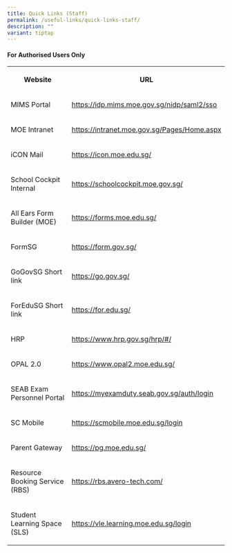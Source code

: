 ```yaml
---
title: Quick Links (Staff)
permalink: /useful-links/quick-links-staff/
description: ""
variant: tiptap
---
```

<h4>For Authorised Users Only</h4>
<table style="minWidth: 50px">
<colgroup>
<col>
<col>
</colgroup>
<tbody>
<tr>
<th rowspan="1" colspan="1">
<p><strong>Website</strong>
</p>
</th>
<th rowspan="1" colspan="1">
<p><strong>URL</strong>
</p>
</th>
</tr>
<tr>
<td rowspan="1" colspan="1">
<p>MIMS Portal</p>
</td>
<td rowspan="1" colspan="1">
<p><a href="https://idp.mims.moe.gov.sg/nidp/saml2/sso/" rel="noopener noreferrer nofollow" target="_blank">https://idp.mims.moe.gov.sg/nidp/saml2/sso</a>
</p>
</td>
</tr>
<tr>
<td rowspan="1" colspan="1">
<p>MOE Intranet</p>
</td>
<td rowspan="1" colspan="1">
<p><a href="https://intranet.moe.gov.sg/Pages/Home.aspx" rel="noopener noreferrer nofollow" target="_blank">https://intranet.moe.gov.sg/Pages/Home.aspx</a>
</p>
</td>
</tr>
<tr>
<td rowspan="1" colspan="1">
<p>iCON Mail</p>
</td>
<td rowspan="1" colspan="1">
<p><a href="https://icon.moe.edu.sg/" rel="noopener noreferrer nofollow" target="_blank">https://icon.moe.edu.sg/</a>
</p>
</td>
</tr>
<tr>
<td rowspan="1" colspan="1">
<p>School Cockpit Internal</p>
</td>
<td rowspan="1" colspan="1">
<p><a href="https://schoolcockpit.moe.gov.sg/" rel="noopener noreferrer nofollow" target="_blank">https://schoolcockpit.moe.gov.sg/</a>
</p>
</td>
</tr>
<tr>
<td rowspan="1" colspan="1">
<p>All Ears Form Builder (MOE)</p>
</td>
<td rowspan="1" colspan="1">
<p><a href="https://forms.moe.edu.sg/" rel="noopener noreferrer nofollow" target="_blank">https://forms.moe.edu.sg/</a>
</p>
</td>
</tr>
<tr>
<td rowspan="1" colspan="1">
<p>FormSG</p>
</td>
<td rowspan="1" colspan="1">
<p><a href="https://form.gov.sg/" rel="noopener noreferrer nofollow" target="_blank">https://form.gov.sg/</a>
</p>
</td>
</tr>
<tr>
<td rowspan="1" colspan="1">
<p>GoGovSG Short link</p>
</td>
<td rowspan="1" colspan="1">
<p><a href="https://go.gov.sg/" rel="noopener noreferrer nofollow" target="_blank">https://go.gov.sg/</a>
</p>
</td>
</tr>
<tr>
<td rowspan="1" colspan="1">
<p>ForEduSG Short link</p>
</td>
<td rowspan="1" colspan="1">
<p><a href="https://for.edu.sg/" rel="noopener noreferrer nofollow" target="_blank">https://for.edu.sg/</a>
</p>
</td>
</tr>
<tr>
<td rowspan="1" colspan="1">
<p>HRP</p>
</td>
<td rowspan="1" colspan="1">
<p><a href="https://www.hrp.gov.sg/hrp/#/" rel="noopener noreferrer nofollow" target="_blank">https://www.hrp.gov.sg/hrp/#/</a>
</p>
</td>
</tr>
<tr>
<td rowspan="1" colspan="1">
<p>OPAL 2.0</p>
</td>
<td rowspan="1" colspan="1">
<p><a href="https://www.opal2.moe.edu.sg/" rel="noopener noreferrer nofollow" target="_blank">https://www.opal2.moe.edu.sg/</a>
</p>
</td>
</tr>
<tr>
<td rowspan="1" colspan="1">
<p>SEAB Exam Personnel Portal</p>
</td>
<td rowspan="1" colspan="1">
<p><a href="https://myexamduty.seab.gov.sg/auth/login" rel="noopener noreferrer nofollow" target="_blank">https://myexamduty.seab.gov.sg/auth/login</a>
</p>
</td>
</tr>
<tr>
<td rowspan="1" colspan="1">
<p>SC Mobile</p>
</td>
<td rowspan="1" colspan="1">
<p><a href="https://scmobile.moe.edu.sg/login" rel="noopener noreferrer nofollow" target="_blank">https://scmobile.moe.edu.sg/login</a>
</p>
</td>
</tr>
<tr>
<td rowspan="1" colspan="1">
<p>Parent Gateway</p>
</td>
<td rowspan="1" colspan="1">
<p><a href="https://pg.moe.edu.sg/" rel="noopener noreferrer nofollow" target="_blank">https://pg.moe.edu.sg/</a>
</p>
</td>
</tr>
<tr>
<td rowspan="1" colspan="1">
<p>Resource Booking Service (RBS)</p>
</td>
<td rowspan="1" colspan="1">
<p><a href="https://rbs.avero-tech.com/" rel="noopener noreferrer nofollow" target="_blank">https://rbs.avero-tech.com/</a>
</p>
</td>
</tr>
<tr>
<td rowspan="1" colspan="1">
<p>Student Learning Space (SLS)</p>
</td>
<td rowspan="1" colspan="1">
<p><a href="https://vle.learning.moe.edu.sg/login" rel="noopener noreferrer nofollow" target="_blank">https://vle.learning.moe.edu.sg/login</a>
</p>
</td>
</tr>
</tbody>
</table>
<p></p>